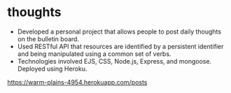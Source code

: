 # thoughts

-	Developed a personal project that allows people to post daily thoughts on the bulletin board. 
-	Used RESTful API that resources are identified by a persistent identifier and being manipulated using a common set of verbs.
-	Technologies involved EJS, CSS, Node.js, Express, and mongoose. Deployed using Heroku.
 
 https://warm-plains-4954.herokuapp.com/posts
